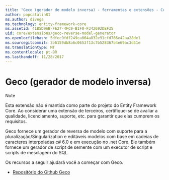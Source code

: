 ```yaml
---
title: "Geco (gerador de modelo inversa) - ferramentas e extensões - Core EF"
author: popcatalin81
ms.author: divega
ms.technology: entity-framework-core
ms.assetid: 41B5D9AB-FE27-4FC9-B1F0-F342692DEF35
uid: core/extensions/geco-reverse-model-generator
ms.openlocfilehash: 5dfec9fdf249ca064a832e91cfd766e42aa28de1
ms.sourcegitcommit: 3b6159db8a6c0653f13c7b528367b4e69ac3d51e
ms.translationtype: MT
ms.contentlocale: pt-BR
ms.lasthandoff: 11/28/2017
---
```

# <a name="geco-reverse-model-generator"></a>Geco (gerador de modelo inversa)

> [!NOTE]  
> Esta extensão não é mantida como parte do projeto do Entity Framework Core. Ao considerar uma extensão de terceiros, certifique-se de avaliar a qualidade, licenciamento, suporte, etc. para garantir que elas cumprem os requisitos.

Geco fornece um gerador de reversa de modelo com suporte para a pluralização/Singularization e editáveis modelos com base em cadeias de caracteres interpoladas c# 6.0 e em execução no .net Core. Ele também fornece um gerador de script de semente com um executor de script e scripts de mesclagem do SQL.

Os recursos a seguir ajudará você a começar com Geco.
* [Repositório do Github Geco](https://github.com/iQuarc/Geco)
